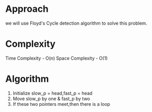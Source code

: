# Approach
we will use Floyd's Cycle detection algorithm to solve this problem.
# Complexity
Time Complexity - O(n)
Space Complexity - O(1)
# Algorithm
1. Initialize slow_p = head,fast_p = head
2. Move slow_p by one & fast_p by two
3. If these two pointers meet,then there is a loop